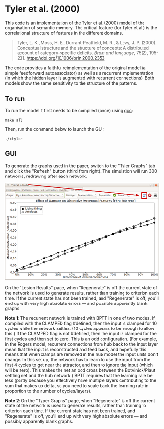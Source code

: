 # Tyler et al. (2000)
This code is an implementation of the Tyler et al. (2000) model of the
organisation of semantic memory. The critical feature (for Tyler et al.) is the
correlational structure of features in the different domains.

> Tyler, L. K., Moss, H. E., Durrant-Peatfield, M. R., & Levy, J. P. (2000).
> Conceptual structure and the structure of concepts: A distributed account of
> category-specific deficits. *Brain and language*, 75(2), 195-231.
> https://doi.org/10.1006/brln.2000.2353


The code provides a faithful reimplementation of the original model (a simple feedforward autoassociator) as well as a recurrent implementation (in which the hidden layer is augmented with recurrent connections). Both models show the same sensitivity to the structure of the patterns.


## To run
To run the model it first needs to be compiled (once) using [gcc](https://gcc.gnu.org):
```
make all
```

Then, run the command below to launch the GUI:
```
./xtyler
```

## GUI

To generate the graphs used in the paper, switch to the "Tyler Graphs" tab and click the "Refresh" button (third from right). The simulation will run 300 networks, redrawing after each network.

![Button highlighted in GUI](./img/t0.png)


On the "Lesion Results" page, when "Regenerate" is off the current state of the
network is used to generate results, rather than training to criterion each
time. If the current state has not been trained, and "Regenerate" is off, you'll
end up with very high absolute errors — and possible apparently blank graphs.


**Note 1**: The recurrent network is trained with BPTT in one of two
modes. If compiled with the CLAMPED flag #defined, then the input is
clamped for 10 cycles while the network settles. (10 cycles appears to
be enough to allow this.) If the CLAMPED flag is not #defined, then
the input is clamped for the first cycles and then set to zero. This
is an odd configuration. (For example, in the Rogers model, recurrent
connections from hub back to the input layer mean that the input is
reconstructed and feed back, and hopefully this means that when clamps
are removed in the hub model the input units don't change. In this set
up, the network has to learn to use the input from the first 4 cycles
to get near the attractor, and then to ignore the input (which will be
zero). This makes the net an odd cross between the Botvinick/Plaut
settling net and the hub network.)  BPTT requires that the learning
rate be less (partly because you effectively have multiple layers
contributing to the sum that makes up delta, so you need to scale back
the learning rate in proportion to the number of cycles/layers).

**Note 2**: On the "Typer Graphs" page, when "Regenerate" is off the current
state of the network is used to generate results, rather than training to
criterion each time. If the current state has not been trained, and
"Regenerate" is off, you'll end up with very high absolute errors — and
possibly apparently blank graphs.

